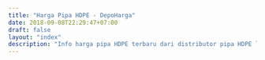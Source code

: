 ```yaml
---
title: "Harga Pipa HDPE - DepoHarga"
date: 2018-09-08T22:29:47+07:00
draft: false
layout: "index"
description: "Info harga pipa HDPE terbaru dari distributor pipa HDPE langsung. Info harga pipa HDPE diupdate secara rutin dan akurat."
---
```


